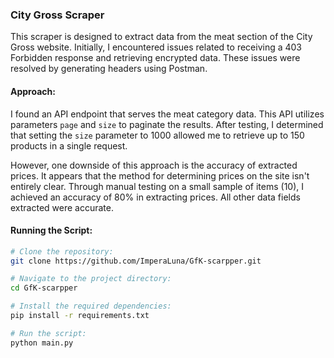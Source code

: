 ### City Gross Scraper

This scraper is designed to extract data from the meat section of the City Gross website. Initially, I encountered issues related to receiving a 403 Forbidden response and retrieving encrypted data. These issues were resolved by generating headers using Postman.

#### Approach:

I found an API endpoint that serves the meat category data. This API utilizes parameters `page` and `size` to paginate the results. After testing, I determined that setting the `size` parameter to 1000 allowed me to retrieve up to 150 products in a single request.

However, one downside of this approach is the accuracy of extracted prices. It appears that the method for determining prices on the site isn't entirely clear. Through manual testing on a small sample of items (10), I achieved an accuracy of 80% in extracting prices. All other data fields extracted were accurate.

#### Running the Script:

```bash
# Clone the repository:
git clone https://github.com/ImperaLuna/GfK-scarpper.git

# Navigate to the project directory:
cd GfK-scarpper

# Install the required dependencies:
pip install -r requirements.txt

# Run the script:
python main.py

